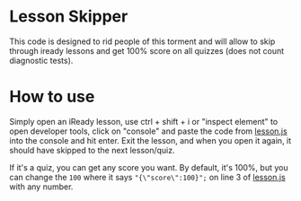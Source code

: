# Lesson Skipper
This code is designed to rid people of this torment and will allow to skip through iready lessons and get 100% score on all quizzes (does not count diagnostic tests).

# How to use
Simply open an iReady lesson, use ctrl + shift + i or "inspect element" to open developer tools, click on "console" and paste the code from [lesson.js](lesson.js) into the console and hit enter. Exit the lesson, and when you open it again, it should have skipped to the next lesson/quiz.

If it's a quiz, you can get any score you want. By default, it's 100%, but you can change the `100` where it says `"{\"score\":100}";` on line 3 of [lesson.js](lesson.js) with any number.
